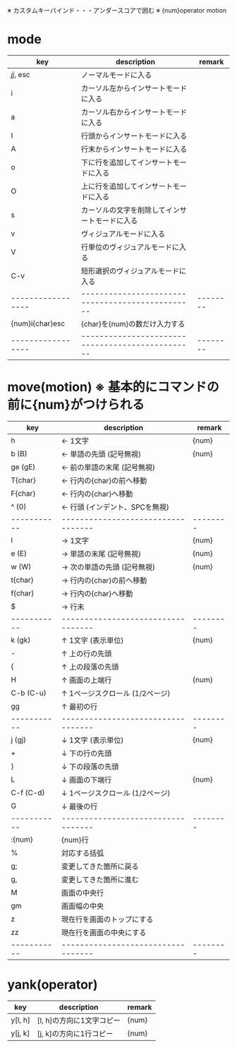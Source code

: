 ※ カスタムキーバインド・・・アンダースコアで囲む
※ {num}operator motion

# mode
| key             | description                                    | remark |
|-----------------|------------------------------------------------|--------|
| _jj_, esc       | ノーマルモードに入る                           |        |
| i               | カーソル左からインサートモードに入る           |        |
| a               | カーソル右からインサートモードに入る           |        |
| I               | 行頭からインサートモードに入る                 |        |
| A               | 行末からインサートモードに入る                 |        |
| o               | 下に行を追加してインサートモードに入る         |        |
| O               | 上に行を追加してインサートモードに入る         |        |
| s               | カーソルの文字を削除してインサートモードに入る |        |
| v               | ヴィジュアルモードに入る                       |        |
| V               | 行単位のヴィジュアルモードに入る               |        |
| C-v             | 短形選択のヴィジュアルモードに入る             |        |
|-----------------|------------------------------------------------|--------|
| {num}i{char}esc | {char}を{num}の数だけ入力する                  |        |
|-----------------|------------------------------------------------|--------|



# move(motion)   ※ 基本的にコマンドの前に{num}がつけられる
| key       | description                      | remark |
|-----------|----------------------------------|--------|
| h         | ← 1文字                         | {num}  |
| b (B)     | ← 単語の先頭 (記号無視)         | {num}  |
| ge (gE)   | ← 前の単語の末尾 (記号無視)     |        |
| T{char}   | ← 行内の{char}の前へ移動        |        |
| F{char}   | ← 行内の{char}へ移動            |        |
| ^ (0)     | ← 行頭 (インデント、SPCを無視)  |        |
|-----------|----------------------------------|--------|
| l         | → 1文字                         | {num}  |
| e (E)     | → 単語の末尾 (記号無視)         | {num}  |
| w (W)     | → 次の単語の先頭 (記号無視)     | {num}  |
| t{char}   | → 行内の{char}の前へ移動        |        |
| f{char}   | → 行内の{char}へ移動            |        |
| $         | → 行末                          |        |
|-----------|----------------------------------|--------|
| k (gk)    | ↑ 1文字 (表示単位)              | {num}  |
| -         | ↑ 上の行の先頭                  |        |
| {         | ↑ 上の段落の先頭                |        |
| H         | ↑ 画面の上端行                  | {num}  |
| C-b (C-u) | ↑ 1ページスクロール (1/2ページ) |        |
| gg        | ↑ 最初の行                      |        |
|-----------|----------------------------------|--------|
| j (gj)    | ↓ 1文字 (表示単位)              | {num}  |
| +         | ↓ 下の行の先頭                  |        |
| }         | ↓ 下の段落の先頭                |        |
| L         | ↓ 画面の下端行                  | {num}  |
| C-f (C-d) | ↓ 1ページスクロール (1/2ページ) |        |
| G         | ↓ 最後の行                      |        |
|-----------|----------------------------------|--------|
| :{num}    | {num}行                          |        |
| %         | 対応する括弧                     |        |
| g;        | 変更してきた箇所に戻る           |        |
| g,        | 変更してきた箇所に進む           |        |
| M         | 画面の中央行                     |        |
| gm        | 画面幅の中央                     |        |
| z<ret>    | 現在行を画面のトップにする       |        |
| zz        | 現在行を画面の中央にする         |        |
|-----------|----------------------------------|--------|



# yank(operator)
| key     | description               | remark |
|---------|---------------------------|--------|
| y[l, h] | [l, h]の方向に1文字コピー | {num}  |
| y[j, k] | [j, k]の方向に1行コピー   | {num}  |


